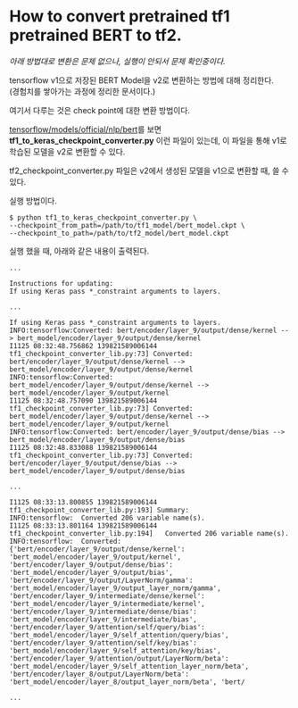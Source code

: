# How to convert pretrained tf1 pretrained BERT to tf2.


*아래 방법대로 변환은 문제 없으나, 실행이 안되서 문제 확인중이다.*


tensorflow v1으로 저장된 BERT Model을 v2로 변환하는 방법에 대해 정리한다.   
(경험치를 쌓아가는 과정에 정리한 문서이다.)    

여기서 다루는 것은 check point에 대한 변환 방법이다.


[tensorflow/models/official/nlp/bert](https://github.com/tensorflow/models/tree/master/official/nlp/bert)를 보면 **tf1\_to_keras\_checkpoint\_converter.py** 이런 파일이 있는데, 이 파일을 통해 v1로 학습된 모델을 v2로 변환할 수 있다.

tf2\_checkpoint\_converter.py 파일은 v2에서 생성된 모델을 v1으로 변환할 때, 쓸 수 있다.    

실행 방법이다.

```
$ python tf1_to_keras_checkpoint_converter.py \
--checkpoint_from_path=/path/to/tf1_model/bert_model.ckpt \
--checkpoint_to_path=/path/to/tf2_model/bert_model.ckpt
```

실행 했을 때, 아래와 같은 내용이 출력된다.

```
...

Instructions for updating:
If using Keras pass *_constraint arguments to layers.

...

If using Keras pass *_constraint arguments to layers.
INFO:tensorflow:Converted: bert/encoder/layer_9/output/dense/kernel --> bert_model/encoder/layer_9/output/dense/kernel
I1125 08:32:48.756862 139821589006144 tf1_checkpoint_converter_lib.py:73] Converted: bert/encoder/layer_9/output/dense/kernel --> bert_model/encoder/layer_9/output/dense/kernel
INFO:tensorflow:Converted: bert_model/encoder/layer_9/output/dense/kernel --> bert_model/encoder/layer_9/output/kernel
I1125 08:32:48.757090 139821589006144 tf1_checkpoint_converter_lib.py:73] Converted: bert_model/encoder/layer_9/output/dense/kernel --> bert_model/encoder/layer_9/output/kernel
INFO:tensorflow:Converted: bert/encoder/layer_9/output/dense/bias --> bert_model/encoder/layer_9/output/dense/bias
I1125 08:32:48.833088 139821589006144 tf1_checkpoint_converter_lib.py:73] Converted: bert/encoder/layer_9/output/dense/bias --> bert_model/encoder/layer_9/output/dense/bias

...

I1125 08:33:13.800855 139821589006144 tf1_checkpoint_converter_lib.py:193] Summary:
INFO:tensorflow:  Converted 206 variable name(s).
I1125 08:33:13.801164 139821589006144 tf1_checkpoint_converter_lib.py:194]   Converted 206 variable name(s).
INFO:tensorflow:  Converted: {'bert/encoder/layer_9/output/dense/kernel': 'bert_model/encoder/layer_9/output/kernel', 'bert/encoder/layer_9/output/dense/bias': 'bert_model/encoder/layer_9/output/bias', 'bert/encoder/layer_9/output/LayerNorm/gamma': 'bert_model/encoder/layer_9/output_layer_norm/gamma', 'bert/encoder/layer_9/intermediate/dense/kernel': 'bert_model/encoder/layer_9/intermediate/kernel', 'bert/encoder/layer_9/intermediate/dense/bias': 'bert_model/encoder/layer_9/intermediate/bias', 'bert/encoder/layer_9/attention/self/query/bias': 'bert_model/encoder/layer_9/self_attention/query/bias', 'bert/encoder/layer_9/attention/self/key/bias': 'bert_model/encoder/layer_9/self_attention/key/bias', 'bert/encoder/layer_9/attention/output/LayerNorm/beta': 'bert_model/encoder/layer_9/self_attention_layer_norm/beta', 'bert/encoder/layer_8/output/LayerNorm/beta': 'bert_model/encoder/layer_8/output_layer_norm/beta', 'bert/

...
```
